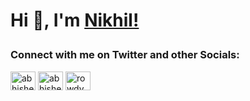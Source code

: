 <h1 align="left">Hi 👋, I'm  <a href = "https://twitter.com/Nikhilhvr">Nikhil!</a></p>
<h3 align="left">Connect with me on Twitter and other Socials:</h3>
<p align="left">
<a href="https://twitter.com/Nikhilhvr" target="blank"><img align="center" src="https://camo.githubusercontent.com/395dda360ae28377b7c3247581a88b20573883519c2be833cb64fbb37dcbcc1a/68747470733a2f2f63646e2e6a7364656c6976722e6e65742f6e706d2f73696d706c652d69636f6e734076332f69636f6e732f747769747465722e737667" alt="abhishekvrt" height="30" width="40" /></a>
<a href="https://linkedin.com/in/nikhilhvr" target="blank"><img align="center" src="https://camo.githubusercontent.com/d659d2bac00c01b42bffbae84bdc121e828b8fecd5b4949ffa2575f5d9e4a371/68747470733a2f2f63646e2e6a7364656c6976722e6e65742f6e706d2f73696d706c652d69636f6e734076332f69636f6e732f6c696e6b6564696e2e737667" alt="abhishekvrt" height="30" width="40" /></a>
<a href="https://instagram.com/8nikhil.08" target="blank"><img align="center" src= "https://camo.githubusercontent.com/c80f9763ed06d4ab9fbcc1a74b8b74cd95e4c7f82d3f1f70233994f236a0faeb/68747470733a2f2f63646e2e6a7364656c6976722e6e65742f6e706d2f73696d706c652d69636f6e734076332f69636f6e732f696e7374616772616d2e737667" alt="rowdybeastt" height="30" width="40" /></a>
</p>
